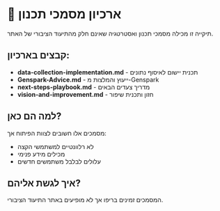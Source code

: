 # 📂 ארכיון מסמכי תכנון

תיקייה זו מכילה מסמכי תכנון ואסטרטגיה שאינם חלק מהתיעוד הציבורי של האתר.

## קבצים בארכיון:

- **data-collection-implementation.md** - תכנית יישום לאיסוף נתונים
- **Genspark-Advice.md** - ייעוץ והמלצות מ-Genspark
- **next-steps-playbook.md** - מדריך צעדים הבאים
- **vision-and-improvement.md** - חזון ותכנית שיפור

## למה הם כאן?

מסמכים אלו חשובים לצוות הפיתוח אך:
- לא רלוונטיים למשתמשי הקצה
- מכילים מידע פנימי
- עלולים לבלבל משתמשים חדשים

## איך לגשת אליהם?

המסמכים זמינים בריפו אך לא מופיעים באתר התיעוד הציבורי.